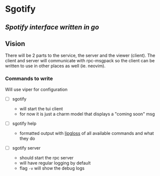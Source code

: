 # Sgotify
*Spotify interface written in go*
---

## Vision

There will be 2 parts to the service, the server and the viewer (client). The
client and server will communicate with rpc-msgpack so the client can be written
to use in other places as well (ie. neovim).

### Commands to write

Will use viper for configuration

- [ ] sgotify 
    - will start the tui client
    - for now it is just a charm model that displays a "coming soon" msg

- [ ] sgotify help
    - formatted output with [lipgloss](https://github.com/charmbracelet/lipgloss) of all available commands and what they do

- [ ] sgotify server
    - should start the rpc server
    - will have regular logging by default 
    - flag `-v` will show the debug logs
